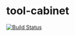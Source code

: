 # tool-cabinet
[![Build Status](https://travis-ci.org/liminshen/tool-cabinet.svg?branch=master)](https://travis-ci.org/liminshen/tool-cabinet)